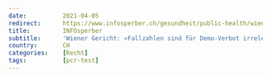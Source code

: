 ```yaml
---
date:          2021-04-05
redirect:      https://www.infosperber.ch/gesundheit/public-health/wiener-gericht-fallzahlen-sind-fuer-demo-verbot-irrelevant/
title:         INFOsperber
subtitle:      'Wiener Gericht: «Fallzahlen sind für Demo-Verbot irrelevant»'
country:       CH
categories:    [Recht]
tags:          [pcr-test]
---
```

